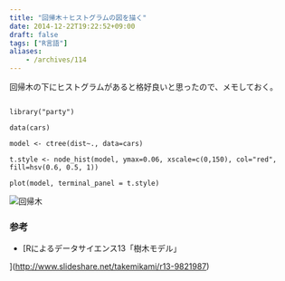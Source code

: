 ```yaml
---
title: "回帰木＋ヒストグラムの図を描く"
date: 2014-12-22T19:22:52+09:00
draft: false
tags: ["R言語"]
aliases:
    - /archives/114
---
```


回帰木の下にヒストグラムがあると格好良いと思ったので、メモしておく。

~~~{.r}
library("party")
data(cars)
model <- ctree(dist~., data=cars)
t.style <- node_hist(model, ymax=0.06, xscale=c(0,150), col="red", fill=hsv(0.6, 0.5, 1))
plot(model, terminal_panel = t.style)
~~~


![回帰木](https://www.dropbox.com/s/toau4vq1wdqjp6r/20141222_rpart.jpeg?dl=1)


### 参考

* [Rによるデータサイエンス13「樹木モデル」
](http://www.slideshare.net/takemikami/r13-9821987)


